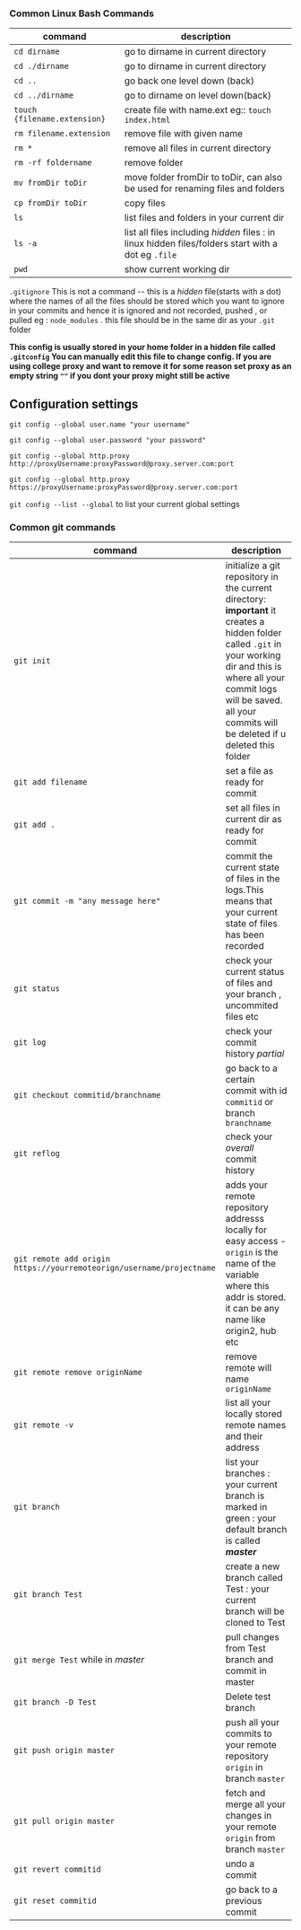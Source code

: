 ### Common Linux Bash Commands

	
| command | description  |
|--|--|
| `cd dirname` | go to dirname in current directory  |
| `cd ./dirname` | go to dirname in current directory |
|`cd ..`|go back one level down (back)|
|`cd ../dirname`|go to dirname on level down(back)|
|`touch {filename.extension}`| create file with name.ext eg:: `touch index.html`|
|`rm filename.extension`| remove file with given name|
|`rm *`| remove all files in current directory|
|`rm -rf foldername`| remove folder|
|`mv fromDir toDir` |move folder fromDir to toDir, can also be used for renaming files and folders |
|`cp fromDir toDir`| copy files |
|`ls `|list files and folders in your current dir|
|`ls -a`|list all files including *hidden* files : in linux hidden files/folders start with a dot eg `.file`|
|`pwd`|show current working dir|

`.gitignore` This is not a command -- this is a *hidden* file(starts with a dot) where the names of all the files should be stored which you want to ignore in your commits and hence it is ignored and not recorded, pushed , or pulled eg : `node_modules` . this file should be in the same dir as your `.git` folder

**This config is usually stored in your home folder in a hidden file called `.gitconfig` You can manually edit this file to change config. If you are using college proxy and want to remove it for some reason set proxy as an empty string `""` if you dont your proxy might still be active**


## Configuration settings

`git config --global user.name "your username"`

`git config --global user.password "your password"`

``git config --global http.proxy http://proxyUsername:proxyPassword@proxy.server.com:port``

`git config --global http.proxy https://proxyUsername:proxyPassword@proxy.server.com:port`

`git config --list --global`  to list your current global settings


### Common git commands

| command     | description|
| --      | -- |
| `git init `| initialize a git repository in the current directory: **important**  it creates a hidden folder called `.git` in your working dir and this is where all your commit logs will be saved. all your commits will be deleted if u deleted this folder | 
|`git add filename`        | set a file as ready for commit |
|`git add .`|set all files in current dir as ready for commit|
|`git commit -m "any message here"`| commit the current state of files in the logs.This means that your current state of files has been recorded |
|`git status`|check your current status of files and your branch , uncommited files etc|
|`git log`|check your commit history *partial*|
|`git checkout commitid/branchname`|go back to a certain commit with id `commitid` or branch `branchname`|
|`git reflog`|check your *overall* commit history|
|`git remote add origin https://yourremoteorign/username/projectname`|adds your remote repository addresss locally for easy access - ``origin`` is the name of the variable where this addr is stored. it can be any name like origin2, hub etc|
|`git remote remove originName`|remove remote will name `originName`|
|`git remote -v`|list all your locally stored remote names and their address|
|`git branch `| list your branches : your current branch is marked in green : your default branch is called ***master***|
|`git branch Test`| create a new branch called Test : your current branch will be cloned to Test|
|`git merge Test` while in *master*| pull changes from Test branch and commit in master|
|`git branch -D Test`| Delete test branch|
|`git push origin master`|push all your commits to your remote repository `origin` in branch `master`|
|`git pull origin master`|fetch and merge all your changes in your remote `origin` from branch `master`|
|`git revert commitid`|undo a commit|
|`git reset commitid`|go back to a previous commit|








